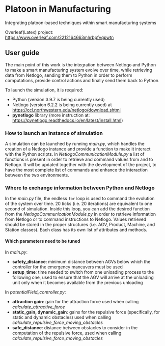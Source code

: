# Platoon in Manufacturing

Integrating platoon-based techniques within smart manufacturing systems


Overleaf(Latex) project: https://www.overleaf.com/2212164663mhrbpfvqpwtn


## User guide
The main point of this work is the integration between Netlogo and Python to make a smart manufacturing system evolve over time, while retrieving data from Netlogo, sending them to Python in order to perform computations, provide control actions and finally send them back to Python.

To launch the simulation, it is required:
- Python (version 3.9.7 is being currently used)
- Netlogo (version 6.2.2 is being currently used) at https://ccl.northwestern.edu/netlogo/download.shtml
-  **pynetlogo** library (more instruction at: https://pynetlogo.readthedocs.io/en/latest/install.html)

### How to launch an instance of simulation
A simulation can be launched by running _main.py_, which handles the creation of a Netlogo instance and provide a function to make it interact with the Python scripts.
In _NetlogoCommunicationModule.py_ a list of functions is present in order to retrieve and command values from and to Netlogo. It will be updated together with the development of the project, to have the most complete list of commands and enhance the interaction between the two environments.


### Where to exchange information between Python and Netlogo
In the _main.py_ file, the endless ```for``` loop is used to command the evolution of the system over time. 20 ticks (i.e. 20 iterations) are equivalent to one second of simulation. Inside this loop, you can add the desired function from the _NetlogoCommunicationModule.py_ in order to retrieve information from Netlogo or to command instructions to Netlogo. Values retrieved should be stored in the proper structures (i.e. AGV, Product, Machine, and Station classes). Each class has its own list of attributes and methods.

#### Which parameters need to be tuned
In _main.py_:
- **safety_distance**: minimum distance between AGVs below which the controller for the emergency maneuvers must be used
- **setup_time**: time needed to switch from one unloading process to the following one, used to ensure that the AGV will arrive at the unloading unit only when it becomes available from the previous unloading

In _potentialField_controller.py_:
- **attraction gain**: gain for the attraction force used when calling _calculate_attractive_force_
- **static_gain, dynamic_gain**: gains for the repulsive force (specifically, for static and dynamic obstacles) used when calling _calculate_repulsive_force_moving_obstacles_
- **safe_distance**: distance between obstacles to consider in the computation of the repulsive force, used when calling _calculate_repulsive_force_moving_obstacles_